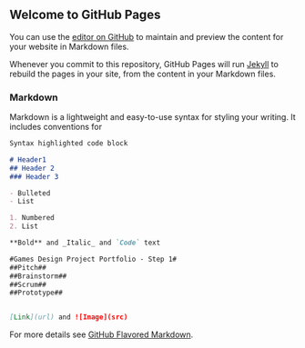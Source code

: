 ## Welcome to GitHub Pages

You can use the [editor on GitHub](https://github.com/JamesJGrant/GameDesignStep1/edit/gh-pages/index.md) to maintain and preview the content for your website in Markdown files.

Whenever you commit to this repository, GitHub Pages will run [Jekyll](https://jekyllrb.com/) to rebuild the pages in your site, from the content in your Markdown files.

### Markdown

Markdown is a lightweight and easy-to-use syntax for styling your writing. It includes conventions for

```markdown
Syntax highlighted code block

# Header1
## Header 2
### Header 3

- Bulleted
- List

1. Numbered
2. List

**Bold** and _Italic_ and `Code` text

#Games Design Project Portfolio - Step 1#
##Pitch##
##Brainstorm##
##Scrum##
##Prototype##


[Link](url) and ![Image](src)
```

For more details see [GitHub Flavored Markdown](https://guides.github.com/features/mastering-markdown/).


